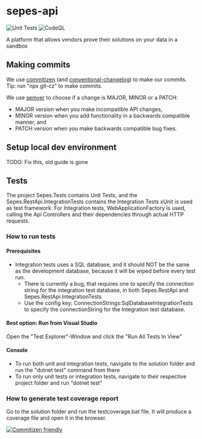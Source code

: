 # sepes-api

![Unit Tests](https://github.com/equinor/sepes-api/workflows/Unit%20Tests/badge.svg?event=push)
![CodeQL](https://github.com/equinor/sepes-api/workflows/CodeQL/badge.svg?event=push)

A platform that allows vendors prove their solutions on your data in a sandbox

## Making commits

We use [commitizen](http://commitizen.github.io/cz-cli) (and [conventional-changelog](https://github.com/conventional-changelog/conventional-changelog)) to make our commits. Tip: run "npx git-cz" to make commits.

We use [semver](https://semver.org) to choose if a change is MAJOR, MINOR or a PATCH:

- MAJOR version when you make incompatible API changes,
- MINOR version when you add functionality in a backwards compatible manner, and
- PATCH version when you make backwards compatible bug fixes.

## Setup local dev environment

TODO: Fix this, old guide is gone

## Tests

The project Sepes.Tests contains Unit Tests, and the Sepes.RestApi.IntegrationTests contains the Integration Tests
xUnit is used as test framework.
For Integration tests, WebApplicationFactory is used, calling the Api Controllers and their dependencies through actual HTTP requests.

### How to run tests

#### Prerequisites

- Integration tests uses a SQL database, and it should NOT be the same as the development database, because it will be  wiped before every test run.
  - There is currently a bug, that requires one to specify the connection string for the integration test database, in both Sepes.RestApi and Sepes.RestApi.IntegrationTests
  - Use the config key: ConnectionStrings:SqlDatabaseIntegrationTests to specify the connectionString for the Integration test database.

#### Best option: Run from Visual Studio

Open the "Test Explorer"-Window and click the "Run All Tests In View"

#### Console

- To run both unit and integration tests, navigate to the solution folder and run the "dotnet test" command from there
- To run only unit tests or integration tests, navigate to their respective project folder and run "dotnet test"

### How to generate test coverage report

Go to the solution folder and run the testcoverage.bat file.
It will produce a coverage file and open it in the browser.

[![Commitizen friendly](https://img.shields.io/badge/commitizen-friendly-brightgreen.svg)](http://commitizen.github.io/cz-cli/)
